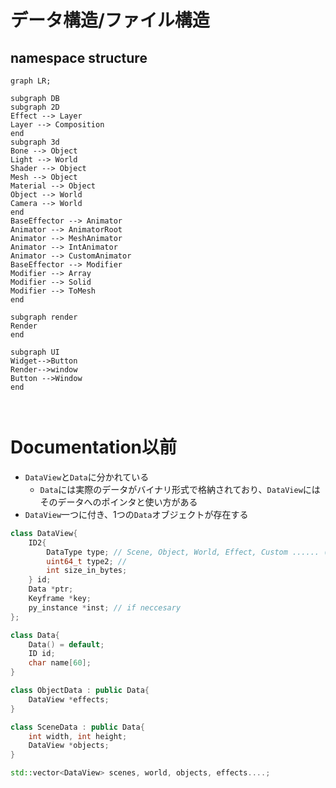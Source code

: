 # データ構造/ファイル構造

## namespace structure

```mermaid
graph LR;

subgraph DB
subgraph 2D
Effect --> Layer
Layer --> Composition
end
subgraph 3d
Bone --> Object
Light --> World
Shader --> Object
Mesh --> Object
Material --> Object
Object --> World
Camera --> World
end
BaseEffector --> Animator
Animator --> AnimatorRoot
Animator --> MeshAnimator
Animator --> IntAnimator
Animator --> CustomAnimator
BaseEffector --> Modifier
Modifier --> Array
Modifier --> Solid
Modifier --> ToMesh
end

subgraph render
Render
end

subgraph UI
Widget-->Button
Render-->window
Button -->Window
end

    
```



# Documentation以前

- `DataView`と`Data`に分かれている
  - `Data`には実際のデータがバイナリ形式で格納されており、`DataView`にはそのデータへのポインタと使い方がある
- `DataView`一つに付き、1つの`Data`オブジェクトが存在する

```cpp
class DataView{
    ID2{
        DataType type; // Scene, Object, World, Effect, Custom ...... (ここによってUIの挙動が変化する)
        uint64_t type2; // 
        int size_in_bytes;
    } id;
    Data *ptr;
	Keyframe *key;
    py_instance *inst; // if neccesary
};

class Data{
    Data() = default;
    ID id;
    char name[60];
}

class ObjectData : public Data{
	DataView *effects;
}

class SceneData : public Data{
	int width, int height;
    DataView *objects;
}

std::vector<DataView> scenes, world, objects, effects....;

```

